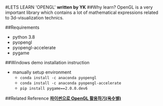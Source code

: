 #LETS LEARN 'OPENGL'
**written by YK**
##Why learn?
 OpenGL is a very important library which contains a lot of mathematical expressions related to 3d-visualization technics.   

##Requirements
- python 3.8
- pyopengl
- pyopengl-accelerate
- pygame


##Windows demo installation instruction
- manually setup environment
    - `conda install -c anaconda pyopengl`
    - `conda install -c anaconda pyopengl-accelerate`
    - `pip install pygame==2.0.0.dev6`

##Related Reference
**[파이썬으로 OpenGL 활용하기(옥수별)](https://m.blog.naver.com/PostView.nhn?blogId=samsjang&logNo=220708189400&proxyReferer=https:%2F%2Fwww.google.com%2F)**

